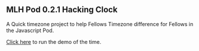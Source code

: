 ## MLH Pod 0.2.1 Hacking Clock

A Quick timezone project to help Fellows Timezone difference for Fellows in the Javascript Pod.

[Click here](http://kendevops.github.io/mlh_time/) to run the demo of the time.
